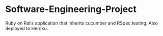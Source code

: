 # Software-Engineering-Project
Ruby on Rails application that inherits cucumber and RSpec testing. Also deployed to Heroku.
